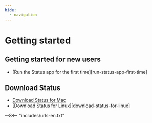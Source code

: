 ```yaml
---
hide:
  - navigation
---
```


# Getting started

## Getting started for new users

- [Run the Status app for the first time][run-status-app-first-time]

## Download Status

- [Download Status for Mac](./download-status-for-mac.md)
- [Download Status for Linux][download-status-for-linux]

--8<-- "includes/urls-en.txt"

